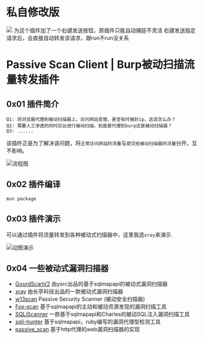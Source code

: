 # 私自修改版
![](https://adddd-1251699369.cos.ap-shanghai.myqcloud.com/20200412151355.png)
为这个插件加了一个右键发送按钮，原插件只能自动捕捉不灵活
右键发送指定请求后，会直接自动转发该请求，跟run不run没关系


# Passive Scan Client | Burp被动扫描流量转发插件


## 0x01 插件简介

```
Q1: 将浏览器代理到被动扫描器上，访问网站变慢，甚至有时被封ip，这该怎么办？
Q2: 需要人工渗透的同时后台进行被动扫描，到底是代理到burp还是被动扫描器？
Q3: ......
```

该插件正是为了解决该问题，将`正常访问网站的流量`与`提交给被动扫描器的流量`分开，互不影响。

![流程图](./doc/process.png)

## 0x02 插件编译

```
mvn package
```

## 0x03 插件演示

可以通过插件将流量转发到各种被动式扫描器中，这里我选`xray`来演示.

![动图演示](./doc/show.gif)

## 0x04 一些被动式漏洞扫描器
* [GourdScanV2](https://github.com/ysrc/GourdScanV2)  由ysrc出品的基于sqlmapapi的被动式漏洞扫描器
* [xray](https://github.com/chaitin/xray) 由长亭科技出品的一款被动式漏洞扫描器
* [w13scan](https://github.com/boy-hack/w13scan) Passive Security Scanner (被动安全扫描器)
* [Fox-scan](https://github.com/fengxuangit/Fox-scan) 基于sqlmapapi的主动和被动资源发现的漏洞扫描工具
* [SQLiScanner](https://github.com/0xbug/SQLiScanner) 一款基于sqlmapapi和Charles的被动SQL注入漏洞扫描工具
* [sqli-hunter](https://github.com/zt2/sqli-hunter) 基于sqlmapapi，ruby编写的漏洞代理型检测工具
* [passive_scan](https://github.com/netxfly/passive_scan) 基于http代理的web漏洞扫描器的实现